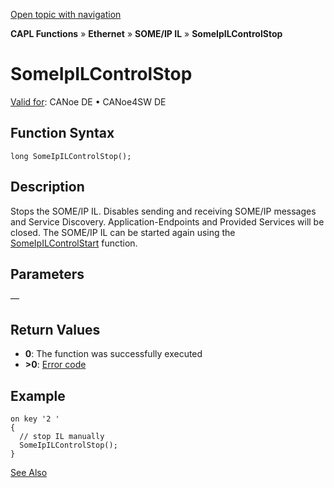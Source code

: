 [Open topic with navigation](../../../../../../CANoeDEFamily.htm#Topics/CAPLFunctions/IP/SOMEIPIL/Functions/CAPLfunctionSomeIpILControlStop.md)

**CAPL Functions** » **Ethernet** » **SOME/IP IL** » **SomeIpILControlStop**

# SomeIpILControlStop

[Valid for](../../../../Shared/FeatureAvailability.md): CANoe DE • CANoe4SW DE

## Function Syntax

```plaintext
long SomeIpILControlStop();
```

## Description

Stops the SOME/IP IL. Disables sending and receiving SOME/IP messages and Service Discovery. Application-Endpoints and Provided Services will be closed. The SOME/IP IL can be started again using the [SomeIpILControlStart](CAPLfunctionSomeIpILControlStart.md) function.

## Parameters

—

## Return Values

- **0**: The function was successfully executed
- **>0**: [Error code](../../CAPLfunctionsSOMEIPILErrorCodes.md)

## Example

```plaintext
on key '2 '
{
  // stop IL manually
  SomeIpILControlStop();
}
```

[See Also](javascript:void(0);)
